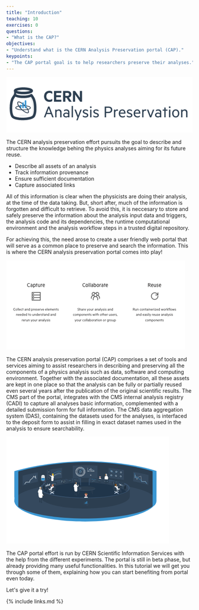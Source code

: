 ```yaml
---
title: "Introduction"
teaching: 10
exercises: 0
questions:
- "What is the CAP?"
objectives:
- "Understand what is the CERN Analysis Preservation portal (CAP)."
keypoints:
- "The CAP portal goal is to help researchers preserve their analyses."
---
```


![](../fig/banner.png)

The CERN analysis preservation effort pursuits the goal to describe and structure the knowledge behing the physics analyses aiming for its future reuse.

* Describe all assets of an analysis
* Track information provenance
* Ensure sufficient documentation
* Capture associated links

All of this information is clear when the physicists are doing their analysis, at the time of the data taking. But, short after, much of the information is forgotten and difficult to retrieve. To avoid this, it is neccesary to store and safely preserve the information about the analysis input data and triggers, the analysis code and its dependencies, the runtime computational environment and the analysis workflow steps in a trusted digital repository.

For achieving this, the need arose to create a user friendly web portal that will serve as a common place to preserve and search the information. This is where the CERN analysis preservation portal comes into play!


![](../fig/usecases.png)


The CERN analysis preservation portal (CAP) comprises a set of tools and services aiming to assist researchers in describing and preserving all the components of a physics analysis such as data, software and computing environment. Together with the associated documentation, all these assets are kept in one place so that the analysis can be fully or partially reused even several years after the publication of the original scientific results. The CMS part of the portal, integrates with the CMS internal analysis registry (CADI) to capture all analyses basic information, complemented with a detailed submission form for full information. The CMS data aggregation system (DAS), containing the datasets used for the analyses, is interfaced to the deposit form to assist in filling in exact dataset names used in the analysis to ensure searchability.

![](../fig/scientists.png)

The CAP portal effort is run by CERN Scientific Information Services with the help from the different experiments. The portal is still in beta phase, but already providing many useful functionalities. In this tutorial we will get you through some of them, explaining how you can start benefiting from portal even today.

Let's give it a try!

{% include links.md %}
